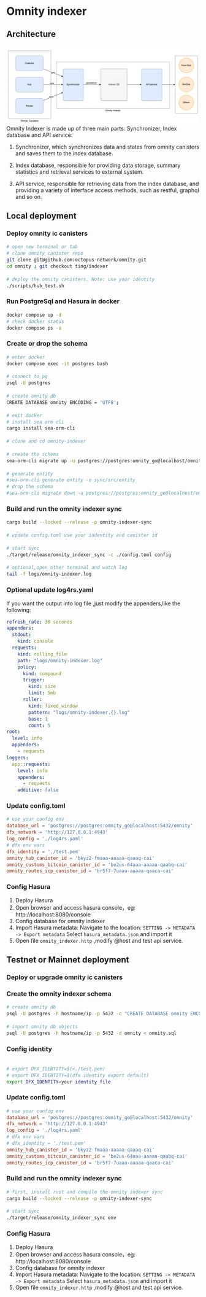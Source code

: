 # Omnity indexer

## Architecture
![alt text](./assets/architecture.png)  
Omnity Indexer is made up of three main parts: Synchronizer, Index database and API service: 
 
1. Synchronizer, which synchronizes data and states from omnity canisters and saves them to the index database. 
 
2. Index database, responsible for providing data storage, summary statistics and retrieval services to external system. 
 
3. API service, responsible for retrieving data from the index database, and providing a variety of interface access methods, such as restful, graphql and so on. 

## Local deployment

### Deploy omnity ic canisters
```bash
# open new terminal or tab
# clone omnity canister repo
git clone git@github.com:octopus-network/omnity.git
cd omnity ; git checkout ting/indexer

# deploy the omnity canisters. Note: use your identity
./scripts/hub_test.sh
```
### Run PostgreSql and Hasura in docker
```bash
docker compose up -d
# check docker status
docker compose ps -a
```

### Create or drop the schema
```bash  
# enter docker
docker compose exec -it postgres bash

# connect to pg 
psql -U postgres

# create omnity db
CREATE DATABASE omnity ENCODING = 'UTF8';

# exit docker 
# install sea orm cli
cargo install sea-orm-cli

# clone and cd omnity-indexer 

# create the schema
sea-orm-cli migrate up -u postgres://postgres:omnity_go@localhost/omnity

# generate entity
#sea-orm-cli generate entity -o sync/src/entity
# drop the schema
#sea-orm-cli migrate down -u postgres://postgres:omnity_go@localhost/omnity

```

### Build and run the omnity indexer sync

```bash
cargo build --locked --release -p omnity-indexer-sync

# update config.toml use your indentity and canister id

# start sync
./target/release/omnity_indexer_sync -c ./config.toml config

# optional,open other terminal and watch log
tail -f logs/omnity-indexer.log

```
### Optional update log4rs.yaml
If you want the output into log file ,just modify the appenders,like the following:

```yaml
refresh_rate: 30 seconds
appenders:
  stdout:
    kind: console
  requests:
    kind: rolling_file
    path: "logs/omnity-indexer.log"
    policy:
      kind: compound
      trigger:
        kind: size
        limit: 5mb 
      roller:
        kind: fixed_window
        pattern: "logs/omnity-indexer.{}.log"
        base: 1
        count: 5  
root:
  level: info
  appenders:
    - requests
loggers:
  app::requests:
    level: info
    appenders:
      - requests
    additive: false

```


### Update config.toml
```toml
# use your config env
database_url = 'postgres://postgres:omnity_go@localhost:5432/omnity'
dfx_network = 'http://127.0.0.1:4943'
log_config = './log4rs.yaml'
# dfx env vars
dfx_identity = './test.pem'
omnity_hub_canister_id = 'bkyz2-fmaaa-aaaaa-qaaaq-cai'
omnity_customs_bitcoin_canister_id = 'be2us-64aaa-aaaaa-qaabq-cai'
omnity_routes_icp_canister_id = 'br5f7-7uaaa-aaaaa-qaaca-cai'

```

### Config Hasura  
1. Deploy Hasura
1. Open browser and access hasura console，eg: http://localhost:8080/console 
2. Config database for omnity indexer
3. Import Hasura metadata:
   Navigate to the location: `SETTING -> METADATA -> Export metadata`
   Select `hasura_metadata.json` and import it
4. Open file `omnity_indexer.http` ,modify @host and test api service.


## Testnet or Mainnet deployment

### Deploy or upgrade omnity ic canisters

### Create the omnity indexer schema

```bash  
# create omnity db
psql -U postgres -h hostname/ip -p 5432 -c "CREATE DATABASE omnity ENCODING = 'UTF8';"

# import omnity db objects
psql -U postgres -h hostname/ip -p 5432 -d omnity < omnity.sql

```
### Config identity
```bash  

# export DFX_IDENTITY=$(<./test.pem)
# export DFX_IDENTITY=$(dfx identity export default)
export DFX_IDENTITY=your identity file
```

### Update config.toml
```toml
# use your config env
database_url = 'postgres://postgres:omnity_go@localhost:5432/omnity'
dfx_network = 'http://127.0.0.1:4943'
log_config = './log4rs.yaml'
# dfx env vars
# dfx_identity = './test.pem'
omnity_hub_canister_id = 'bkyz2-fmaaa-aaaaa-qaaaq-cai'
omnity_customs_bitcoin_canister_id = 'be2us-64aaa-aaaaa-qaabq-cai'
omnity_routes_icp_canister_id = 'br5f7-7uaaa-aaaaa-qaaca-cai'

```

### Build and run the omnity indexer sync

```bash
# first, install rust and compile the omnity indexer sync
cargo build --locked --release -p omnity-indexer-sync

# start sync
./target/release/omnity_indexer_sync env

```

### Config Hasura  
1. Deploy Hasura
1. Open browser and access hasura console，eg: http://localhost:8080/console 
2. Config database for omnity indexer
3. Import Hasura metadata:
   Navigate to the location: `SETTING -> METADATA -> Export metadata`
   Select `hasura_metadata.json` and import it
4. Open file `omnity_indexer.http` ,modify @host and test api service.
